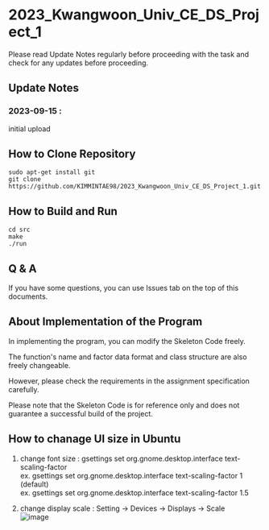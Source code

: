 # 2023_Kwangwoon_Univ_CE_DS_Project_1

Please read Update Notes regularly before proceeding with the task and check for any updates before proceeding.

## Update Notes
### 2023-09-15 : 
initial upload

## How to Clone Repository
```
sudo apt-get install git
git clone https://github.com/KIMMINTAE98/2023_Kwangwoon_Univ_CE_DS_Project_1.git
```
## How to Build and Run
```
cd src
make
./run
```

## Q & A
If you have some questions, you can use Issues tab on the top of this documents.

## About Implementation of the Program
In implementing the program, you can modify the Skeleton Code freely.

The function's name and factor data format and class structure are also freely changeable.

However, please check the requirements in the assignment specification carefully.

Please note that the Skeleton Code is for reference only and does not guarantee a successful build of the project.

## How to chanage UI size in Ubuntu
1. change font size : 
gsettings set org.gnome.desktop.interface text-scaling-factor <ratio><br/>
ex. gsettings set org.gnome.desktop.interface text-scaling-factor 1      (default)<br/>
ex. gsettings set org.gnome.desktop.interface text-scaling-factor 1.5<br/>

2. change display scale : 
Setting -> Devices -> Displays -> Scale <br/>
![image](https://github.com/KIMMINTAE98/2023_Kwangwoon_Univ_CE_DS_Project_1/assets/26856370/99b1e095-560a-48d9-bb72-8859cb13322b)
